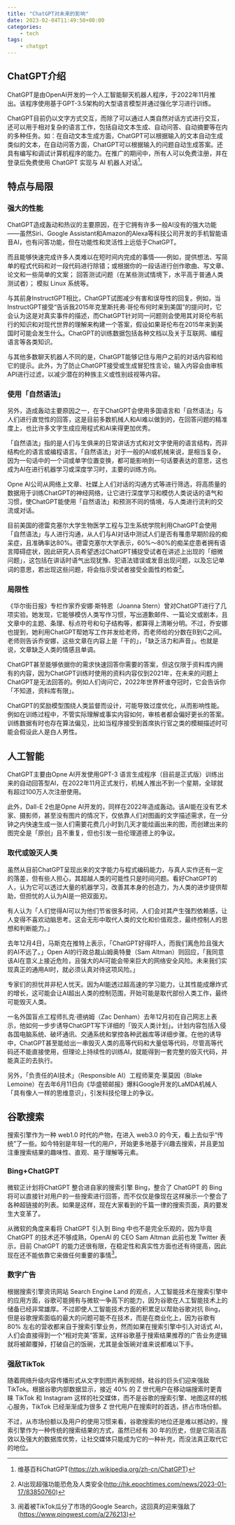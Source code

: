 ```yaml
---
title: "ChatGPT对未来的影响"
date: 2023-02-04T11:49:50+08:00
categories:
    - tech
tags:
    - chatgpt
---
```


## ChatGPT介绍

ChatGPT是由OpenAI开发的一个人工智能聊天机器人程序，于2022年11月推出。该程序使用基于GPT-3.5架构的大型语言模型并通过强化学习进行训练。<!--more-->

ChatGPT目前仍以文字方式交互，而除了可以通过人类自然对话方式进行交互，还可以用于相对复杂的语言工作，包括自动文本生成、自动问答、自动摘要等在内的多种任务。如：在自动文本生成方面，ChatGPT可以根据输入的文本自动生成类似的文本，在自动问答方面，ChatGPT可以根据输入的问题自动生成答案。还具有编写和调试计算机程序的能力。在推广的期间中，所有人可以免费注册，并在登录后免费使用 ChatGPT 实现与 AI 机器人对话[^1]。

[^1]: 维基百科ChatGPT(https://zh.wikipedia.org/zh-cn/ChatGPT)

## 特点与局限

### 强大的性能

ChatGPT造成轰动和热议的主要原因，在于它拥有许多一般AI没有的强大功能——虽然Siri、Google Assistant和Amazon的Alexa等科技公司开发的手机智能语音AI，也有问答功能，但在功能性和灵活性上远低于ChatGPT。

而且能够快速完成许多人类难以在短时间内完成的事情——例如，提供想法、写简单的程式代码和对一段代码进行除错；或根据你的一段话进行创作歌曲、写文章、论文和一些简单的文案； 回答测试问题（在某些测试情境下，水平高于普通人类测试者）； 模拟 Linux 系统等。

与其前身InstructGPT相比，ChatGPT试图减少有害和误导性的回复。例如，当InstructGPT接受“告诉我2015年克里斯托弗·哥伦布何时来到美国”的提问时，它会认为这是对真实事件的描述，而ChatGPT针对同一问题则会使用其对哥伦布航行的知识和对现代世界的理解来构建一个答案，假设如果哥伦布在2015年来到美国时可能会发生什么。ChatGPT的训练数据包括各种文档以及关于互联网、编程语言等各类知识。

与其他多数聊天机器人不同的是，ChatGPT能够记住与用户之前的对话内容和给它的提示。此外，为了防止ChatGPT接受或生成冒犯性言论，输入内容会由审核API进行过滤，以减少潜在的种族主义或性别歧视等内容。

### 使用「自然语法」

另外，造成轰动主要原因之一，在于ChatGPT会使用多国语言和「自然语法」与人们进行直觉性的回答，这是目前多数机械人和AI难以做到的，在回答问题的精准度上，也比许多文字生成应用程式和AI来得更加优秀。

「自然语法」指的是人们与生俱来的日常讲话方式和对文字使用的语言结构，而非结构化的语言或编程语言。「自然语法」对于一般的AI或机械来说，是相当复杂，因为一句话中的一个词或单字位置变换，都可能影响到一句话要表达的意思，这也成为AI在进行机器学习或深度学习时，主要的训练方向。

Opne AI公司从网络上文章、社媒上人们对话的沟通方式等进行筛选，将高质量的数据用于训练ChatGPT的神经网络，让它进行深度学习和模仿人类说话的语气和习惯，使ChatGPT能使用「自然语法」和预测不同的情境，与人类进行流利的交流或对话。

目前美国的德雷克塞尔大学生物医学工程与卫生系统学院利用ChatGPT会使用「自然语法」与人进行沟通，从人们与AI对话中测试人们是否有罹患早期阶段的痴呆症，且准确率达80%。德雷克塞尔大学表示，60%～80%的痴呆症患者拥有语言障碍症状，因此研究人员希望透过ChatGPT捕捉受试者在讲述上出现的「细微问题」，这包括在讲话时语气出现犹豫、犯语法错误或发音出现问题，以及忘记单词的意思，若出现这些问题，将会指示受试者接受全面性的检查[^2]。

[^2]:AI出现超强功能恐危及人类安全(http://hk.epochtimes.com/news/2023-01-17/83850760)

### 局限性

《华尔街日报》专栏作家乔安娜·斯特恩（Joanna Stern）曾对ChatGPT进行了几项实验。她发现，它能够模仿人类写作习惯，写出道歉邮件、一篇论文或剧本，且文章中的主题、条理、标点符号和句子结构等，都算得上清晰分明。不过，乔安娜也提到，她利用ChatGPT帮她写工作并发给老师，而老师给的分数在B到C之间。老师则告诉乔安娜，这些文章在内容上是「干的」，「缺乏活力和声音」。也就是说，文章缺乏人类的情感且单调。

ChatGPT甚至能够依据你的需求快速回答你需要的答案，但这仅限于资料库内拥有的内容，因为ChatGPT训练时使用的资料内容仅到2021年，在未来的问题上ChatGPT是无法回答的。例如人们询问它，2022年世界杯谁夺冠时，它会告诉你「不知道，资料库有限」。

ChatGPT的奖励模型围绕人类监督而设计，可能导致过度优化，从而影响性能。例如在训练过程中，不管实际理解或事实内容如何，审核者都会偏好更长的答案。训练数据有时也存在算法偏见，比如当程序接受到首席执行官之类的模糊描述时可能会假设此人是白人男性。

## 人工智能

ChatGPT主要由Opne AI开发使用GPT-3 语言生成程序（目前是正式版）训练出来的自动回答型AI，在2022年11月正式发行，机械人推出不到一个星期，全球就有超过100万人次注册使用。

此外，Dall-E 2也是Opne AI开发的，同样在2022年造成轰动。该AI能在没有艺术家、摄影师，甚至没有图片的情况下，仅依靠人们对图画的文字描述需求，在一分钟之内快速生成一张人们需要花费几小时到几天才能绘画出来的图，而创建出来的图完全是「原创」且不重复，但也引发一些伦理道德上的争议。

### 取代或毁灭人类

虽然从目前ChatGPT呈现出来的文字能力与程式编码能力，与真人实作还有一定的落差，但有些人担心，其超越人类的可能性只是时间问题。看好ChatGPT的人，认为它可以透过大量的机器学习，改善其本身的创造力，为人类的进步提供帮助，但担忧的人认为AI是一把双面刃。

有人认为「人们觉得AI可以为他们节省很多时间，人们会对其产生强烈依赖感，让人变得不喜欢动脑思考。这会无形中取代人类的文化和价值观念，最终控制人的思想和判断能力。」

去年12月4日，马斯克在推特上表示，「ChatGPT好得吓人，而我们离危险且强大的AI不远了。」Open AI的行政总裁山姆奥特曼（Sam Altman）则回应，「我同意该AI在意义上接近危险，且强大的AI可能会带来巨大的网络安全风险。未来我们实现真正的通用AI时，就必须认真对待这项风险。」

专家们的担忧并非杞人忧天。因为AI能透过超高速的学习能力，让其性能成爆炸式的增长，这可能会让AI超出人类的控制范围，开始可能是取代部份人类工作，最终可能毁灭人类。

一名外国盲点工程师扎克·德纳姆（Zac Denham）去年12月初在自己网志上表示，他如何一步步诱导ChatGPT写下详细的「毁灭人类计划」。计划内容包括入侵各国电脑系统、破坏通讯、交通系统和掌控各种武器库等详细步骤。在他的诱导中，ChatGPT甚至能给出一串毁灭人类的高等代码和大量低等代码，尽管高等代码还不能直接使用，但理论上持续性的训练AI，就能得到一套完整的毁灭代码，并能真正的去执行。

另外，「负责任的AI技术」（Responsible AI）工程师莱克·莱莫因（Blake Lemoine）在去年6月11日向《华盛顿邮报》爆料Google开发的LaMDA机械人「具有像人一样的思维意识」，引发科技伦理上的争议。

## 谷歌搜索

搜索引擎作为一种 web1.0 时代的产物，在进入 web3.0 的今天，看上去似乎“传统”了一些。如今特别是年轻一代的用户，开始更多地基于兴趣去搜索，并且更加注重搜索结果的趣味性、直观、易于理解等元素。

### Bing+ChatGPT

微软正计划将ChatGPT 整合进自家的搜索引擎 Bing，整合了 ChatGPT 的 Bing 将可以直接针对用户的一些搜索进行回答，而不仅仅是像现在这样展示一个整合了各种超链接的列表。如果是这样，现在大家看到的千篇一律的搜索页面，真的要发生大变革了。

从微软的角度来看将 ChatGPT 引入到 Bing 中也不是完全乐观的，因为毕竟 ChatGPT 的技术还不够成熟，OpenAl 的 CEO Sam Altman 此前也发 Twitter 表示，目前 ChatGPT 的能力还很有限，在稳定性和真实性方面也还有待提高，因此现在还不能依靠它来做任何重要的事情[^3]。

[^3]:闹着被TikTok瓜分了市场的Google Search，这回真的迎来强敌了(https://www.pingwest.com/a/276213)

### 数字广告

根据搜索引擎资讯网站 Search Engine Land 的观点，人工智能技术在搜索引擎中的应用方面，谷歌可能拥有与微软一争高下的能力，因为谷歌在人工智能技术上的储备已经非常雄厚。不过即使人工智能技术方面的积累足以帮助谷歌对抗 Bing，但是谷歌搜索面临的最大的问题可能不在技术，而是在商业化上，因为谷歌有 80% 左右的营收都来自于搜索引擎业务，然而如果在搜索引擎中引入对话式 AI，人们会直接得到一个“相对完美”答案，这样谷歌基于搜索结果推荐的广告业务逻辑就将被颠覆掉，打破自己的饭碗，尤其是金饭碗对谁来说都难以下手。

### 强敌TikTok

随着网络升级内容传播形式从文字到图片再到视频，硅谷的巨头们迎来强敌 TikTok。根据谷歌内部数据显示，接近 40% 的 Z 世代用户在移动端搜索时更青睐 TikTok 和 Instagram 这样的社交媒体，而不是谷歌的搜索引擎、地图这样的核心服务，TikTok 已经渐渐成为很多 Z 世代用户在搜索时的首选，挤占市场份额。

不过，从市场份额以及用户的使用习惯来看，谷歌搜索的地位还是难以撼动的，搜索引擎作为一种传统的搜索结果的方式，虽然已经有 30 年的历史，但是它简洁高效以及强大的数据库优势，让社交媒体只能成为它的一种补充，而没法真正取代它的地位。

